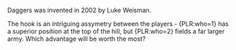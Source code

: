 Daggers was invented in 2002 by Luke Weisman.

The hook is an intriguing assymetry between the players - {PLR:who=1} has a superior position at the top of the hill, but {PLR:who=2} fields a far larger army. Which advantage will be worth the most?
